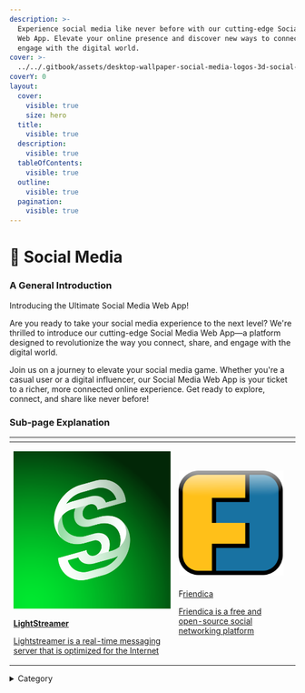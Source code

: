 ```yaml
---
description: >-
  Experience social media like never before with our cutting-edge Social Media
  Web App. Elevate your online presence and discover new ways to connect and
  engage with the digital world.
cover: >-
  ../../.gitbook/assets/desktop-wallpaper-social-media-logos-3d-social-media-marketing.jpg
coverY: 0
layout:
  cover:
    visible: true
    size: hero
  title:
    visible: true
  description:
    visible: true
  tableOfContents:
    visible: true
  outline:
    visible: true
  pagination:
    visible: true
---
```


# 📱 Social Media

### **A General Introduction**

Introducing the Ultimate Social Media Web App!

Are you ready to take your social media experience to the next level? We're thrilled to introduce our cutting-edge Social Media Web App—a platform designed to revolutionize the way you connect, share, and engage with the digital world.

Join us on a journey to elevate your social media game. Whether you're a casual user or a digital influencer, our Social Media Web App is your ticket to a richer, more connected online experience. Get ready to explore, connect, and share like never before!

### Sub-page Explanation



<table><thead><tr><th width="277"></th><th></th><th></th></tr></thead><tbody><tr><td><p><img src="../../.gitbook/assets/image (45).png" alt="" data-size="original"></p> <p><a href="https://docs.scaleinfinite.fr/demo-deployment/social-media/lightstreamer-deployment"><strong>LightStreamer</strong></a></p> <p><a href="https://docs.scaleinfinite.fr/demo-deployment/social-media/lightstreamer-deployment">Lightstreamer is a real-time messaging server that is optimized for the Internet</a></p></td><td><p><img src="../../.gitbook/assets/image (46).png" alt="" data-size="original"></p><h4> </h4><p>F<a href="https://docs.scaleinfinite.fr/demo-deployment/social-media/friendica-deployment">riendica</a></p> <p><a href="https://docs.scaleinfinite.fr/demo-deployment/social-media/friendica-deployment">Friendica is a free and open-source social networking platform</a></p></td><td></td></tr></tbody></table>

<details>

<summary>Category</summary>

Kubernetes, cloud computing, DevOps, cloud services, hosting platform, container orchestration, cloud infrastructure, cloud deployment, cloud management, cloud technology, cloud solutions, social networking, social media

</details>
